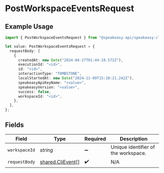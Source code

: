 # PostWorkspaceEventsRequest

## Example Usage

```typescript
import { PostWorkspaceEventsRequest } from "@speakeasy-api/speakeasy-client-sdk-typescript/sdk/models/operations";

let value: PostWorkspaceEventsRequest = {
  requestBody: [
    {
      createdAt: new Date("2024-04-27T01:44:18.572Z"),
      executionId: "<id>",
      id: "<id>",
      interactionType: "TOMBSTONE",
      localStartedAt: new Date("2024-11-09T15:10:21.242Z"),
      speakeasyApiKeyName: "<value>",
      speakeasyVersion: "<value>",
      success: false,
      workspaceId: "<id>",
    },
  ],
};
```

## Fields

| Field                                                       | Type                                                        | Required                                                    | Description                                                 |
| ----------------------------------------------------------- | ----------------------------------------------------------- | ----------------------------------------------------------- | ----------------------------------------------------------- |
| `workspaceId`                                               | *string*                                                    | :heavy_minus_sign:                                          | Unique identifier of the workspace.                         |
| `requestBody`                                               | [shared.CliEvent](../../../sdk/models/shared/clievent.md)[] | :heavy_check_mark:                                          | N/A                                                         |